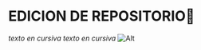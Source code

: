 # EDICION DE REPOSITORIO👋
*texto en cursiva*
_texto en cursiva_
![Alt](https://e7.pngegg.com/pngimages/258/854/png-clipart-spongebob-spongebob.png)

<!--
**ju1iana01/ju1iana01** is a ✨ _special_ ✨ repository because its `README.md` (this file) appears on your GitHub profile.

Here are some ideas to get you started:

- 🔭 I’m currently working on ...
- 🌱 I’m currently learning ...
- 👯 I’m looking to collaborate on ...
- 🤔 I’m looking for help with ...
- 💬 Ask me about ...
- 📫 How to reach me: ...
- 😄 Pronouns: ...
- ⚡ Fun fact: ...
-->
